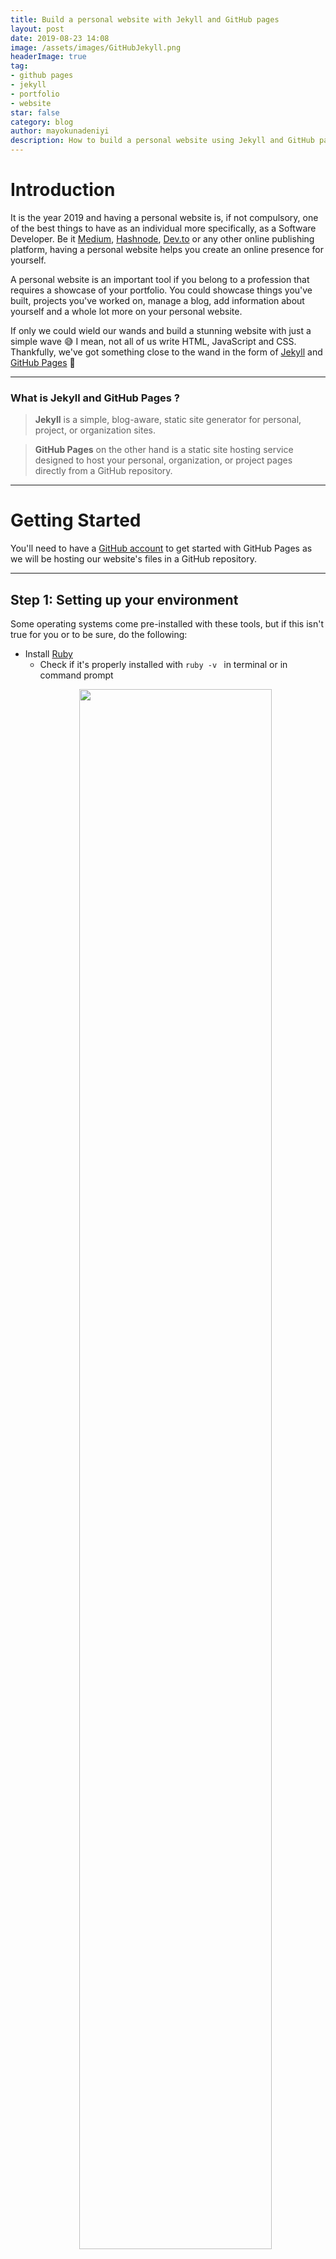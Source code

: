 ```yaml
---
title: Build a personal website with Jekyll and GitHub pages
layout: post
date: 2019-08-23 14:08
image: /assets/images/GitHubJekyll.png
headerImage: true
tag:
- github pages
- jekyll
- portfolio
- website
star: false
category: blog
author: mayokunadeniyi
description: How to build a personal website using Jekyll and GitHub pages.
---
```



# Introduction
It is the year 2019 and having a personal website is, if not compulsory, one of the best things to have as an individual more specifically, as a Software Developer. Be it [Medium](https://medium.com/), [Hashnode](https://hashnode.com/), [Dev.to](https://dev.to/) or any other online publishing platform, having a personal website helps you create an online presence for yourself. 

A personal website is an important tool if you belong to a profession that requires a showcase of your portfolio. You could showcase things you've built, projects you've worked on, manage a blog, add information about yourself and a whole lot more on your personal website.

If only we could wield our wands and build a stunning website with just a simple wave :sweat_smile: I mean, not all of us write HTML, JavaScript and CSS. Thankfully, we've got something close to the wand in the form of [Jekyll](https://jekyllrb.com/) and [GitHub Pages](https://help.github.com/en/articles/what-is-github-pages) :muscle:

---

### What is Jekyll and GitHub Pages ?
>**Jekyll** is a simple, blog-aware, static site generator for personal, project, or organization sites. 

>**GitHub Pages** on the other hand is a static site hosting service designed to host your personal, organization, or project pages directly from a GitHub repository.

---

# Getting Started
You'll need to have a [GitHub account](https://github.com) to get started with GitHub Pages as we will be hosting our website's files in a GitHub repository.

---

## Step 1: Setting up your environment
Some operating systems come pre-installed with these tools, but if this isn't true for you or to be sure, do the following:
* Install [Ruby](https://www.ruby-lang.org/en/downloads/)
    * Check if it's properly installed with `ruby -v ` in terminal or in command prompt
    <p align="center"><a><img src="https://github.com/mayokunthefirst/mayokunthefirst.github.io/blob/master/assets/images/JekyllGitHub/1.png?raw=true" style="width:80%"></a></p>
* Install [RubyGems](https://rubygems.org/pages/download)
    * Check if it's properly installed with `gem -v` in terminal or command prompt
    <p align="center"><a><img src="https://github.com/mayokunthefirst/mayokunthefirst.github.io/blob/master/assets/images/JekyllGitHub/2.png?raw=true" style="width:80%"></a></p>
* Install [GCC](https://gcc.gnu.org/install/) and [Make](https://www.gnu.org/software/make/)
    * Check using `gcc -v`, `g++ -v ` and `make -v` in terminal or command prompt
    <p align="center"><a><img src="https://github.com/mayokunthefirst/mayokunthefirst.github.io/blob/master/assets/images/JekyllGitHub/3.png?raw=true" style="width:80%"></a></p>

**For detailed install instructions have a look at the guide for your operating system. [macOS](https://jekyllrb.com/docs/installation/macos/), [Ubuntu Linux](https://jekyllrb.com/docs/installation/ubuntu/), [Other Linux distros](https://jekyllrb.com/docs/installation/other-linux), [Windows](https://jekyllrb.com/docs/installation/windows/).**

---


## Step 2: Install Jekyll and [Bundler](https://rubygems.org/gems/bundler) Gems

Install Jekyll and Bundler using `gem install jekyll bundler` in your terminal or command prompt. This command installs both Jekyll and Bundler.

After installation, check if Jekyll and Bundler were successfully installed using `jekyll -v` and `bundler -v`
 <p align="center"><a><img src="https://github.com/mayokunthefirst/mayokunthefirst.github.io/blob/master/assets/images/JekyllGitHub/4.png?raw=true" style="width:80%"></a></p>

 ---

## Step 3: Setup your personal website locally

* Go to [Jekyll Theme's website](http://jekyllthemes.org/) and select a theme you love
* Download and extract the theme's source code from the Jekyll Theme website to your computer
* Open a new terminal or command prompt window and navigate to the directory where you extracted your downloaded theme.
* In the directory containing the source code of your chosen theme, run `bundle exec jekyll serve`;
    * If you get an error when trying to do this, try the following:
        * `gem install pygments.rb`
        * `gem install bundler`
        * `bundle install`
    * After trying the above commands, run `bundle exec jekyll serve` again or return to the previous steps 
* After the command runs, go to your web browser and type `http://127.0.0.1:4000` which is your local host and hit enter, to see your website locally.

---

## Step 4: Editing the website 
Most of the time, the developer that built the theme you've chosen instructs you on how to add your information, add new blog posts, images, projects e.t.c These instructions are mostly found in the `README.md` file of the theme's repository on GitHub. 

I recommend using [Visual Studio Code](https://code.visualstudio.com/) for this but feel free to use any tool you find convenient. Open the project in your code editor, edit the theme by adding your information. You can always check `http://127.0.0.1:4000` to see any new changed you made after saving.

**Note: [Markdown](https://www.markdownguide.org/) is supported here so feel free! You could also learn how to use Markdown [here](https://www.markdownguide.org/)**

---

## Step 5: Hosting on GitHub 
* Create a new repository to host your website. The naming convention for the repository should follow the order **"YOUR_GITHUB_USERNAME" + ".github.io"**. For example, my GitHub username is **"mayokunthefirst"**, i'll name the repository **"mayokunthefirst.github.io"**. 
    * In the option where you're asked if you want to initialize the repository with a `README` when creating the new repository, don't check the box.
* Install [Git](https://git-scm.com/)
    * Check if you have Git installed using `git --version`
     <p align="center"><a><img src="https://github.com/mayokunthefirst/mayokunthefirst.github.io/blob/master/assets/images/JekyllGitHub/5.png?raw=true" style="width:80%"></a></p>
* After saving the changes you made to the website locally, open a new termainal or command prompt window and navigate to the directory where your website is on your local machine. 
* Initialize the directory with `git init` 
* Add the remote `git remote add origin https://github.com/YOUR_USER_NAME/YOUR_USER_NAME.github.io.git`
    * <p align="center"><a><img src="https://github.com/mayokunthefirst/mayokunthefirst.github.io/blob/master/assets/images/JekyllGitHub/6.png?raw=true" style="width:80%"></a></p>
* Add all untracked files to git with `git add .`
* Commit your change with `git commit -m "Initial Commit"`
* Push your website's files to the GitHub repository you created with `git push -u origin master`
* After a successful push to GitHub, navigate to the repository on GitHub  to confirm. The repository have a name that follows **"YOUR_GITHUB_USERNAME" + ".github.io"** as described above. 

---

## Step 6: Verify your website is live
After following the above steps, open a new tab in your browser and type in **"YOUR_GITHUB_USERNAME" + ".github.io"** as described above. i.e **"mayokunthefirst.github.io"**, your website should be visible now :star:!

---

Should incase you run into any errors while trying to get this done, do send me a DM on [Twitter](https://twitter.com/mayokunadeniyi). Thank you for your time :thumbsup:












